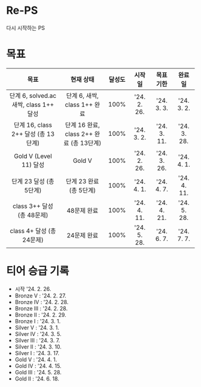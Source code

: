 # Re-PS

다시 시작하는 PS

# 목표

| 목표 | 현재 상태 | 달성도 | 시작일 | 목표 기한 | 완료일 |
| :-: | :-----: | :--: | :--: | :-: | :---: |
| 단계 6, solved.ac 새싹, class 1++ 달성 | 단계 6, 새싹, class 1++ 완료 | 100% | '24. 2. 26. | '24. 3. 3. | '24. 3. 2. |
| 단계 16, class 2++ 달성 (총 13단계) | 단계 16 완료, class 2++ 완료 (총 13단계) | 100% | '24. 3. 2. | '24. 3. 11. | '24. 3. 28. |
| Gold V (Level 11) 달성 | Gold V | 100% | '24. 2. 26. | '24. 3. 26. | '24. 4. 1. |
| 단계 23 달성 (총 5단계) | 단계 23 완료 (총 5단계) | 100% | '24. 4. 1. | '24. 4. 7. | '24. 4. 11. |
| class 3++ 달성 (총 48문제) | 48문제 완료 | 100% | '24. 4. 11. | '24. 4. 21. | '24. 5. 28. |
| class 4+ 달성 (총 24문제) | 24문제 완료 | 100% | '24. 5. 28. | '24. 6. 7. | '24. 7. 7. |

# 티어 승급 기록

- 시작 '24. 2. 26.
- Bronze V : '24. 2. 27.
- Bronze IV : '24. 2. 28.
- Bronze III : '24. 2. 28.
- Bronze II : '24. 2. 29.
- Bronze I : '24. 3. 1.
- Silver V : '24. 3. 1.
- Silver IV : '24. 3. 5.
- Silver III : '24. 3. 7.
- Silver II : '24. 3. 10.
- Silver I : '24. 3. 17.
- Gold V : '24. 4. 1.
- Gold IV : '24. 4. 15.
- Gold III : '24. 5. 28.
- Gold II : '24. 6. 18.
